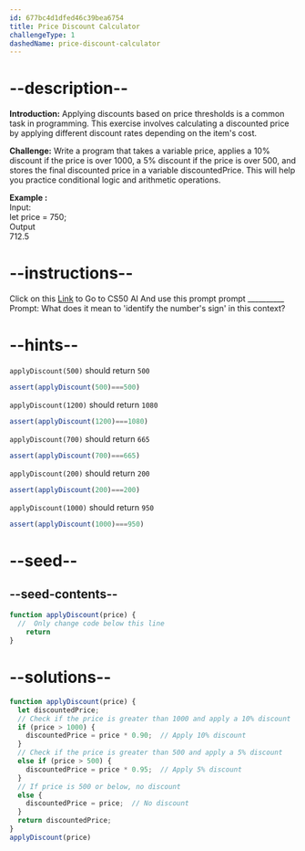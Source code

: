 ```yaml
---
id: 677bc4d1dfed46c39bea6754
title: Price Discount Calculator
challengeType: 1
dashedName: price-discount-calculator
---
```


# --description--

**Introduction:**
Applying discounts based on price thresholds is a common task in programming. This exercise 
involves calculating a discounted price by applying different discount rates depending on the item's cost.
<br>

**Challenge:**
Write a program that takes a variable price, applies a 10% discount if the price is over 1000, a 5% discount if the price is over 500, and stores the final discounted price in a variable discountedPrice. This will help you practice conditional logic and arithmetic operations.

**Example :**
<br>
Input:
<br>
let price = 750;
<br>
Output
<br>
712.5

# --instructions--

Click on this <a href = "https://cs50.ai/chat">Link</a>  to Go to CS50 AI 
And use this prompt prompt __________
Prompt: What does it mean to 'identify the number's sign' in this context?

# --hints--

`applyDiscount(500)` should return `500`

```js
assert(applyDiscount(500)===500)
```

`applyDiscount(1200)` should return `1080`

```js
assert(applyDiscount(1200)===1080)
```

`applyDiscount(700)` should return `665`

```js
assert(applyDiscount(700)===665)
```

`applyDiscount(200)` should return `200`

```js
assert(applyDiscount(200)===200)
```

`applyDiscount(1000)` should return `950`

```js
assert(applyDiscount(1000)===950)
```

# --seed--
## --seed-contents--

```js
function applyDiscount(price) {
  //  Only change code below this line
	return
}
```

# --solutions--

```js
function applyDiscount(price) {
  let discountedPrice;
  // Check if the price is greater than 1000 and apply a 10% discount
  if (price > 1000) {
    discountedPrice = price * 0.90;  // Apply 10% discount
  }
  // Check if the price is greater than 500 and apply a 5% discount
  else if (price > 500) {
    discountedPrice = price * 0.95;  // Apply 5% discount
  }
  // If price is 500 or below, no discount
  else {
    discountedPrice = price;  // No discount
  }
  return discountedPrice;
}
applyDiscount(price)
```
